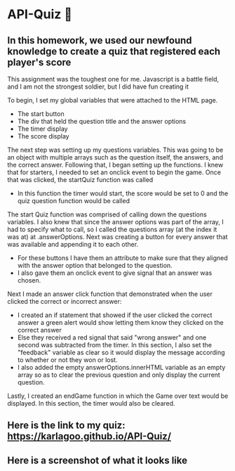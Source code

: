 # **API-Quiz** 📝
## In this homework, we used our newfound knowledge to create a quiz that registered each player's score

This assignment was the toughest one for me. Javascript is a battle field, and I am not the strongest soldier, but I did have fun creating it

To begin, I set my global variables that were attached to the HTML page. 

* The start button
* The div that held the question title and the answer options
* The timer display
* The score display

The next step was setting up my questions variables. This was going to be an object with multiple arrays such as the question itself, the answers, and the correct answer.
Following that, I began setting up the functions. I knew that for starters, I needed to set an onclick event to begin the game. Once that was clicked, the startQuiz function was called 

* In this function the timer would start, the score would be set to 0 and the quiz question function would be called

The start Quiz function was comprised of calling down the questions variables. I also knew that since the answer options was part of the array, I had to specify what to call, so I called the questions array (at the index it was at) at .answerOptions. Next was creating a button for every answer that was available and appending it to each other.

* For these buttons I have them an attribute to make sure that they aligned with the answer option that belonged to the question.
* I also gave them an onclick event to give signal that an answer was chosen.

Next I made an answer click function that demonstrated when the user clicked the correct or incorrect answer:

* I created an if statement that showed if the user clicked the correct answer a green alert would show letting them know they clicked on the correct answer
* Else they received a red signal that said "wrong answer" and one second was subtracted from the timer. In this section, I also set the "feedback" variable as clear so it would display the message according to whether or not they won or lost.
* I also added the empty answerOptions.innerHTML variable as an empty array so as to clear the previous question and only display the current question.

Lastly, I created an endGame function in which the Game over text would be displayed. In this section, the timer would also be cleared.

## **Here is the link to my quiz:** https://karlagoo.github.io/API-Quiz/

## Here is a screenshot of what it looks like 